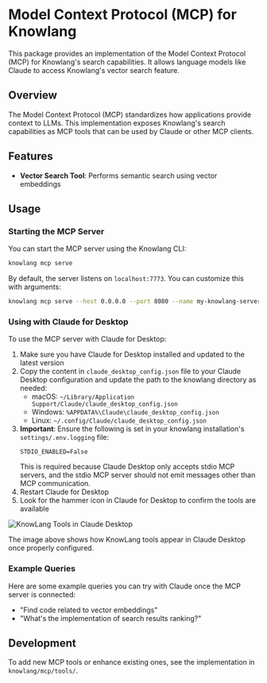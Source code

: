 # Model Context Protocol (MCP) for Knowlang

This package provides an implementation of the Model Context Protocol (MCP) for Knowlang's search capabilities. It allows language models like Claude to access Knowlang's vector search feature.

## Overview

The Model Context Protocol (MCP) standardizes how applications provide context to LLMs. This implementation exposes Knowlang's search capabilities as MCP tools that can be used by Claude or other MCP clients.

## Features

- **Vector Search Tool**: Performs semantic search using vector embeddings

## Usage

### Starting the MCP Server

You can start the MCP server using the Knowlang CLI:

```bash
knowlang mcp serve
```

By default, the server listens on `localhost:7773`. You can customize this with arguments:

```bash
knowlang mcp serve --host 0.0.0.0 --port 8080 --name my-knowlang-server
```

### Using with Claude for Desktop

To use the MCP server with Claude for Desktop:

1. Make sure you have Claude for Desktop installed and updated to the latest version
2. Copy the content in `claude_desktop_config.json` file to your Claude Desktop configuration and update the path to the knowlang directory as needed:
   - macOS: `~/Library/Application Support/Claude/claude_desktop_config.json`
   - Windows: `%APPDATA%\Claude\claude_desktop_config.json`
   - Linux: `~/.config/Claude/claude_desktop_config.json`
3. **Important**: Ensure the following is set in your knowlang installation's `settings/.env.logging` file:
   ```
   STDIO_ENABLED=False
   ```
   This is required because Claude Desktop only accepts stdio MCP servers, and the stdio MCP server should not emit messages other than MCP communication.
4. Restart Claude for Desktop
5. Look for the hammer icon in Claude for Desktop to confirm the tools are available

![KnowLang Tools in Claude Desktop](knowlang_tools.png)

The image above shows how KnowLang tools appear in Claude Desktop once properly configured.

### Example Queries

Here are some example queries you can try with Claude once the MCP server is connected:

- "Find code related to vector embeddings"
- "What's the implementation of search results ranking?"

## Development

To add new MCP tools or enhance existing ones, see the implementation in `knowlang/mcp/tools/`.
